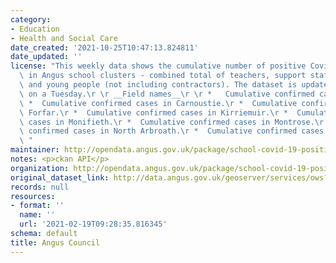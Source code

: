 ```yaml
---
category:
- Education
- Health and Social Care
date_created: '2021-10-25T10:47:13.824811'
date_updated: ''
license: "This weekly data shows the cumulative number of positive Covid-19 cases\
  \ in Angus school clusters - combined total of teachers, support staff, children\
  \ and young people (not including contractors). The dataset is updated fortnightly\
  \ on a Tuesday.\r \r __Field names__\r \r *   Cumulative confirmed cases in Brechin.\r\
  \ *  Cumulative confirmed cases in Carnoustie.\r *  Cumulative confirmed cases in\
  \ Forfar.\r *  Cumulative confirmed cases in Kirriemuir.\r *  Cumulative confirmed\
  \ cases in Monifieth.\r *  Cumulative confirmed cases in Montrose.\r *  Cumulative\
  \ confirmed cases in North Arbroath.\r *  Cumulative confirmed cases in West Arbroath.\r\
  \ "
maintainer: http://opendata.angus.gov.uk/package/school-covid-19-positive-cases
notes: <p>ckan API</p>
organization: http://opendata.angus.gov.uk/package/school-covid-19-positive-cases
original_dataset_link: http://data.angus.gov.uk/geoserver/services/ows?service=WFS&version=2.0.0&request=GetFeature&typeName=services%3Aedn_schoolscovidcases2&outputFormat=csv
records: null
resources:
- format: ''
  name: ''
  url: '2021-02-19T09:28:35.816345'
schema: default
title: Angus Council
---
```


